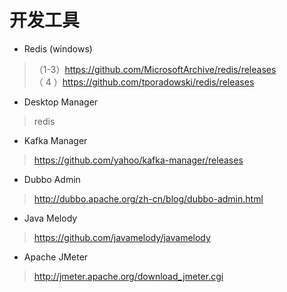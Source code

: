 # 开发工具

* Redis (windows)
>（1-3）https://github.com/MicrosoftArchive/redis/releases<br>
>（ 4 ）https://github.com/tporadowski/redis/releases
* Desktop Manager
> redis
* Kafka Manager
> https://github.com/yahoo/kafka-manager/releases
* Dubbo Admin
> http://dubbo.apache.org/zh-cn/blog/dubbo-admin.html
* Java Melody
> https://github.com/javamelody/javamelody
* Apache JMeter
> http://jmeter.apache.org/download_jmeter.cgi
